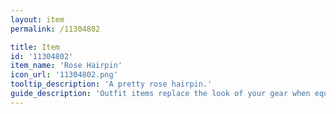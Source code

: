 ```yaml
---
layout: item
permalink: /11304802

title: Item
id: '11304802'
item_name: 'Rose Hairpin'
icon_url: '11304802.png'
tooltip_description: 'A pretty rose hairpin.'
guide_description: 'Outfit items replace the look of your gear when equipped.'
---
```

